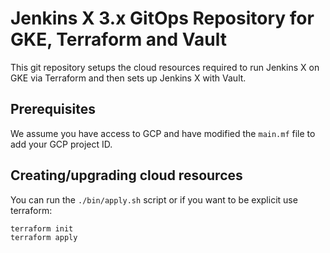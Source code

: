 # Jenkins X 3.x GitOps Repository for GKE, Terraform and Vault

This git repository setups the cloud resources required to run Jenkins X on GKE via Terraform and then sets up Jenkins X with Vault.

## Prerequisites

We assume you have access to GCP and have modified the `main.mf` file to add your GCP project ID.

## Creating/upgrading cloud resources

You can run the `./bin/apply.sh` script or if you want to be explicit use terraform:

```bash 
terraform init
terraform apply
```

